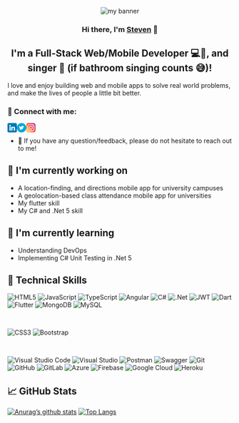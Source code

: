 <p align="center">
    <img src="https://user-images.githubusercontent.com/33188789/147031032-a01dc343-dec6-4195-b3e0-4a9ab0e8f015.jpg" alt="my banner">
</p>

<h3 align="center">
    Hi there, I'm <a href="https://www.linkedin.com/in/steven-armoo-945118158/" target="_blank" rel="noreferrer">Steven</a> 👋
</h3>

<h2 align="center">
    I'm a Full-Stack Web/Mobile Developer 💻📲, and singer 🎤 (if bathroom singing counts 😅)!
</h2>

I love and enjoy building web and mobile apps to solve real world problems, and make the lives of people a little bit better.


### 🤝 Connect with me:

<a href="https://www.linkedin.com/in/steven-armoo-945118158/"><img align="left" src="https://raw.githubusercontent.com/iamnevets/iamnevets/main/images/linkedin.png" alt="icon | LinkedIn" width="21px"/></a>
<a href="https://twitter.com/iam_nevets_/"><img align="left" src="https://raw.githubusercontent.com/iamnevets/iamnevets/main/images/twitter.png" alt="icon | Twitter" width="21px"/></a>
<a href="https://www.instagram.com/iam_nevets/"><img align="left" src="https://raw.githubusercontent.com/iamnevets/iamnevets/main/images/instagram.png" alt="icon | Instagram" width="21px"/></a>

</br>

- 💬 If you have any question/feedback, please do not hesitate to reach out to me!



## 🔭 I'm currently working on

- A location-finding, and directions mobile app for university campuses
- A geolocation-based class attendance mobile app for universities
- My flutter skill
- My C# and .Net 5 skill



## 🌱 I'm currently learning

- Understanding DevOps
- Implementing C# Unit Testing in .Net 5



## 💼 Technical Skills

![HTML5](https://img.shields.io/badge/html5-%23E34F26.svg?style=for-the-badge&logo=html5&logoColor=white)
![JavaScript](https://img.shields.io/badge/javascript-%23323330.svg?style=for-the-badge&logo=javascript&logoColor=%23F7DF1E)
![TypeScript](https://img.shields.io/badge/typescript-%23007ACC.svg?style=for-the-badge&logo=typescript&logoColor=white)
![Angular](https://img.shields.io/badge/angular-%23DD0031.svg?style=for-the-badge&logo=angular&logoColor=white)
![C#](https://img.shields.io/badge/c%23-%23239120.svg?style=for-the-badge&logo=c-sharp&logoColor=white)
![.Net](https://img.shields.io/badge/.NET-5C2D91?style=for-the-badge&logo=.net&logoColor=white)
![JWT](https://img.shields.io/badge/JWT-black?style=for-the-badge&logo=JSON%20web%20tokens)
![Dart](https://img.shields.io/badge/dart-%230175C2.svg?style=for-the-badge&logo=dart&logoColor=white)
![Flutter](https://img.shields.io/badge/Flutter-%2302569B.svg?style=for-the-badge&logo=Flutter&logoColor=white)
![MongoDB](https://img.shields.io/badge/MongoDB-%234ea94b.svg?style=for-the-badge&logo=mongodb&logoColor=white)
![MySQL](https://img.shields.io/badge/mysql-%2300f.svg?style=for-the-badge&logo=mysql&logoColor=white)

</br>

![CSS3](https://img.shields.io/badge/css3-%231572B6.svg?style=for-the-badge&logo=css3&logoColor=white)
![Bootstrap](https://img.shields.io/badge/bootstrap-%23563D7C.svg?style=for-the-badge&logo=bootstrap&logoColor=white)

</br>

![Visual Studio Code](https://img.shields.io/badge/Visual%20Studio%20Code-0078d7.svg?style=for-the-badge&logo=visual-studio-code&logoColor=white)
![Visual Studio](https://img.shields.io/badge/Visual%20Studio-5C2D91.svg?style=for-the-badge&logo=visual-studio&logoColor=white)
![Postman](https://img.shields.io/badge/Postman-FF6C37?style=for-the-badge&logo=postman&logoColor=white)
![Swagger](https://img.shields.io/badge/-Swagger-%23Clojure?style=for-the-badge&logo=swagger&logoColor=white)
![Git](https://img.shields.io/badge/git-%23F05033.svg?style=for-the-badge&logo=git&logoColor=white)
![GitHub](https://img.shields.io/badge/github-%23121011.svg?style=for-the-badge&logo=github&logoColor=white)
![GitLab](https://img.shields.io/badge/gitlab-%23181717.svg?style=for-the-badge&logo=gitlab&logoColor=white)
![Azure](https://img.shields.io/badge/azure-%230072C6.svg?style=for-the-badge&logo=azure-devops&logoColor=white)
![Firebase](https://img.shields.io/badge/firebase-%23039BE5.svg?style=for-the-badge&logo=firebase)
![Google Cloud](https://img.shields.io/badge/GoogleCloud-%234285F4.svg?style=for-the-badge&logo=google-cloud&logoColor=white)
![Heroku](https://img.shields.io/badge/heroku-%23430098.svg?style=for-the-badge&logo=heroku&logoColor=white)



## 📈 GitHub Stats

[![Anurag’s github stats](https://github-readme-stats.vercel.app/api?username=iamnevets&theme=tokyonight)](https://github.com/iamnevets)
[![Top Langs](https://github-readme-stats.vercel.app/api/top-langs/?username=iamnevets&layout=compact)](https://github.com/iamnevets)




<!--

![FreeCodeCamp](https://img.shields.io/badge/Freecodecamp-%23123.svg?&style=for-the-badge&logo=freecodecamp&logoColor=green)
![Pluralsight](https://img.shields.io/badge/Pluralsight-EE3057?style=for-the-badge&logo=pluralsight&logoColor=white)
![Udemy](https://img.shields.io/badge/Udemy-A435F0?style=for-the-badge&logo=Udemy&logoColor=white)

![CodeChef](https://img.shields.io/badge/CodeChef-%23964B00.svg?style=for-the-badge&logo=CodeChef&logoColor=white)
![CodePen](https://img.shields.io/badge/Codepen-000000?style=for-the-badge&logo=codepen&logoColor=white)
![LeetCode](https://img.shields.io/badge/LeetCode-000000?style=for-the-badge&logo=LeetCode&logoColor=#d16c06)
![Quora](https://img.shields.io/badge/Quora-%23B92B27.svg?style=for-the-badge&logo=Quora&logoColor=white)
![Reddit](https://img.shields.io/badge/Reddit-%23FF4500.svg?style=for-the-badge&logo=Reddit&logoColor=white)
![Stack Overflow](https://img.shields.io/badge/-Stackoverflow-FE7A16?style=for-the-badge&logo=stack-overflow&logoColor=white)
![HackerEarth](https://img.shields.io/badge/HackerEarth-%232C3454.svg?style=for-the-badge&logo=HackerEarth&logoColor=Blue)



![LinkedIn](https://img.shields.io/badge/linkedin-%230077B5.svg?style=for-the-badge&logo=linkedin&logoColor=white)
![Instagram](https://img.shields.io/badge/<iam_nevets>-%23E4405F.svg?style=for-the-badge&logo=Instagram&logoColor=white)
![Twitter](https://img.shields.io/badge/<iam_nevets_>-%231DA1F2.svg?style=for-the-badge&logo=Twitter&logoColor=white)
>